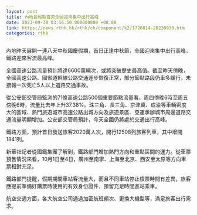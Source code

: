 ```yaml
---
layout: post
title: 內地長假期首天全國迎來集中出行高峰
date: 2023-09-30 03:56:50.000000000 +08:00
link: https://news.rthk.hk/rthk/ch/component/k2/1720814-20230930.htm
categories: rthk
---
```


內地昨天展開一連八天中秋國慶假期，首日正逢中秋節，全國迎來集中出行高峰，鐵路迎來客流最高峰。

全國高速公路流量預計將達6600萬輛次，或將突破歷史最高值。截至昨天傍晚，全國高速公路、國省道幹線公路交通逐步恢復正常，部分節點路段仍車多緩行，未接報一次死亡5人以上道路交通事故。

從公安部交管局監測的71條高速公路500個重要節點流量看，周四傍晚6時至周五傍晚6時，流量比去年上升37.38%。珠三角、長三角、京津冀、成渝等車輛密度大的區域、熱門旅遊城市高速公路出城方向及旅遊景區、亞運承辦城市周邊道路交通流量明顯增加。公安部交管局預計，今天全國仍將處於交通出行高峰。

鐵路方面，預計首日發送旅客2020萬人次，開行12508列旅客列車，其中增開1841列。 

新華社記者從國鐵集團了解到，鐵路部門增加熱門方向和重點區間的運力。從車票預售情況來看，10月1日至4日，廣州至南寧、上海至北京、西安至太原等方向車票相對充足。

鐵路部門提醒，假期期間車站客流量大，而且不同車站停止檢票時間有差異，旅客應提前準備好購票時使用的有效身份證件，預留充足時間進站乘車。

航空交通方面，各大航空公司通過加密航班頻次、更換大機型等，滿足旅客出行需求。
